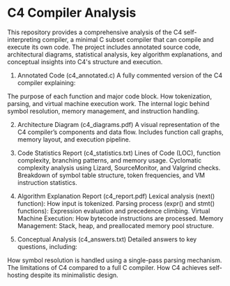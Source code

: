 # C4 Compiler Analysis

This repository provides a comprehensive analysis of the C4 self-interpreting compiler, a minimal C subset compiler that can compile and execute its own code. The project includes annotated source code, architectural diagrams, statistical analysis, key algorithm explanations, and conceptual insights into C4's structure and execution.


1. Annotated Code (c4_annotated.c)
A fully commented version of the C4 compiler explaining:

The purpose of each function and major code block.
How tokenization, parsing, and virtual machine execution work.
The internal logic behind symbol resolution, memory management, and instruction handling.


2. Architecture Diagram (c4_diagrams.pdf)
A visual representation of the C4 compiler’s components and data flow.
Includes function call graphs, memory layout, and execution pipeline.


3. Code Statistics Report (c4_statistics.txt)
Lines of Code (LOC), function complexity, branching patterns, and memory usage.
Cyclomatic complexity analysis using Lizard, SourceMonitor, and Valgrind checks.
Breakdown of symbol table structure, token frequencies, and VM instruction statistics.


4. Algorithm Explanation Report (c4_report.pdf)
Lexical analysis (next() function): How input is tokenized.
Parsing process (expr() and stmt() functions): Expression evaluation and precedence climbing.
Virtual Machine Execution: How bytecode instructions are processed.
Memory Management: Stack, heap, and preallocated memory pool structure.


5. Conceptual Analysis (c4_answers.txt)
Detailed answers to key questions, including:

How symbol resolution is handled using a single-pass parsing mechanism.
The limitations of C4 compared to a full C compiler.
How C4 achieves self-hosting despite its minimalistic design.
